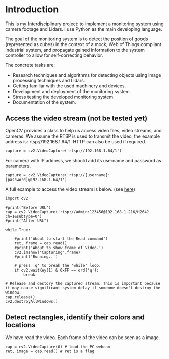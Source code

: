 # Introduction

This is my Interdisciplinary project: to implement a monitoring system using camera footage and Lidars. I use Python as the main developing language.

The goal of the monitoring system is to detect the position of goods (represented as cubes) in the context of a mock, Web of Things compliant industrial system, and propagate gained information to the system controller to allow for self-correcting behavior.

The concrete tasks are: 

- Research techniques and algorithms for detecting objects using image processing techniques and Lidars.
- Getting familiar with the used machinery and devices.
- Development and deployment of the monitoring system.
- Stress testing the developed monitoring system.
- Documentation of the system.



## Access the video stream (not be tested yet)

OpenCV provides a class to help us access video files, video streams, and cameras. We assume the RTSP is used to transmit the video, the example address is: rtsp://192.168.1.64/1. HTTP can also be used if required.

```
capture = cv2.VideoCapture('rtsp://192.168.1.64/1') 
```

For camera with IP address, we should add its username and password as parameters.

```
capture = cv2.VideoCapture('rtsp://[username]:
[password]@192.168.1.64/1')
```

A full example to access the video stream is below. (see [here](https://cloud.tencent.com/developer/article/1697128))

```
import cv2

#print("Before URL")
cap = cv2.VideoCapture('rtsp://admin:123456@192.168.1.216/H264?ch=1&subtype=0')
#print("After URL")

while True:

    #print('About to start the Read command')
    ret, frame = cap.read()
    #print('About to show frame of Video.')
    cv2.imshow("Capturing",frame)
    #print('Running..')

    # press 'q' to break the 'while' loop. 
    if cv2.waitKey(1) & 0xFF == ord('q'):
        break

# Release and destory the captured stream. This is important because it may cause significant system delay if someone doesn't destroy the window.
cap.release()
cv2.destroyAllWindows()
```





## Detect rectangles, identify their colors and locations

We have read the video. Each frame of the video can be seen as a image.

```
cap = cv2.VideoCapture(0) # load the PC webcam
ret, image = cap.read() # ret is a flag
```





